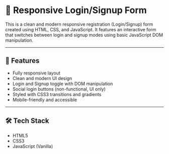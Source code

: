 # 🔐 Responsive Login/Signup Form

This is a clean and modern responsive registration (Login/Signup) form created using HTML, CSS, and JavaScript. It features an interactive form that switches between login and signup modes using basic JavaScript DOM manipulation.

---

## 🚀 Features

- Fully responsive layout
- Clean and modern UI design
- Login and Signup toggle with DOM manipulation
- Social login buttons (non-functional, UI only)
- Styled with CSS3 transitions and gradients
- Mobile-friendly and accessible

---

## 🛠️ Tech Stack

- HTML5
- CSS3
- JavaScript (Vanilla)
